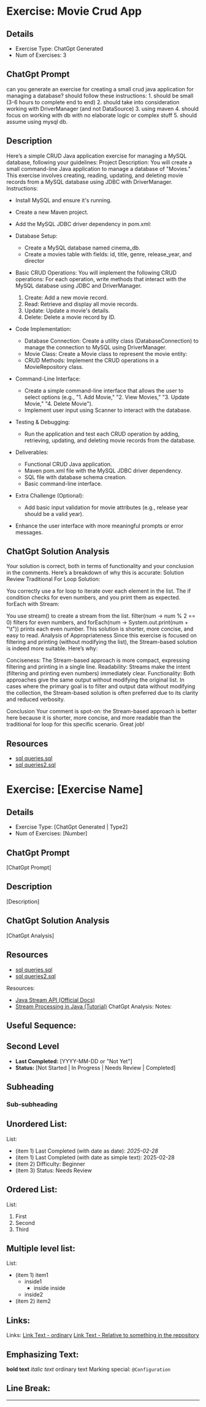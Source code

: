 # Exercise: Movie Crud App

## Details
- Exercise Type: ChatGpt Generated
- Num of Exercises: 3

## ChatGpt Prompt
can you generate an exercise for creating a small crud java application for managing a database? should follow these instructions: 1. should be small (3-6 hours to complete end to end) 2. should take into consideration working with DriverManager (and not DataSource) 3. using maven 4. should focus on working with db with no elaborate logic or complex stuff 5. should assume using mysql db.

## Description
Here’s a simple CRUD Java application exercise for managing a MySQL database, following your guidelines:
Project Description:
You will create a small command-line Java application to manage a database of "Movies." This exercise involves creating, reading, updating, and deleting movie records from a MySQL database using JDBC with DriverManager.
Instructions:
- Install MySQL and ensure it's running.
- Create a new Maven project.
- Add the MySQL JDBC driver dependency in pom.xml:
- Database Setup:
  - Create a MySQL database named cinema_db.
  - Create a movies table with fields: id, title, genre, release_year, and director
- Basic CRUD Operations:
You will implement the following CRUD operations:
For each operation, write methods that interact with the MySQL database using JDBC and DriverManager.
  1.	Create: Add a new movie record.
  2.	Read: Retrieve and display all movie records.
  3.	Update: Update a movie's details.
  4.	Delete: Delete a movie record by ID.
- Code Implementation:
  - Database Connection: Create a utility class (DatabaseConnection) to manage the connection to MySQL using DriverManager.
  - Movie Class: Create a Movie class to represent the movie entity:
  - CRUD Methods: Implement the CRUD operations in a MovieRepository class.
- Command-Line Interface:
  - Create a simple command-line interface that allows the user to select options (e.g., "1. Add Movie," "2. View Movies," "3. Update Movie," "4. Delete Movie").
  - Implement user input using Scanner to interact with the database.
- Testing & Debugging:
  - Run the application and test each CRUD operation by adding, retrieving, updating, and deleting movie records from the database.

- Deliverables:
  - Functional CRUD Java application.
  - Maven pom.xml file with the MySQL JDBC driver dependency.
  - SQL file with database schema creation.
  - Basic command-line interface.
- Extra Challenge (Optional):
  - Add basic input validation for movie attributes (e.g., release year should be a valid year).
 - Enhance the user interface with more meaningful prompts or error messages.

## ChatGpt Solution Analysis
Your solution is correct, both in terms of functionality and your conclusion in the comments. Here’s a breakdown of why this is accurate:
Solution Review
Traditional For Loop Solution:

You correctly use a for loop to iterate over each element in the list.
The if condition checks for even numbers, and you print them as expected.
forEach with Stream:

You use stream() to create a stream from the list.
filter(num -> num % 2 == 0) filters for even numbers, and forEach(num -> System.out.print(num + "\t")) prints each even number.
This solution is shorter, more concise, and easy to read.
Analysis of Appropriateness
Since this exercise is focused on filtering and printing (without modifying the list), the Stream-based solution is indeed more suitable. Here’s why:

Conciseness: The Stream-based approach is more compact, expressing filtering and printing in a single line.
Readability: Streams make the intent (filtering and printing even numbers) immediately clear.
Functionality: Both approaches give the same output without modifying the original list.
In cases where the primary goal is to filter and output data without modifying the collection, the Stream-based solution is often preferred due to its clarity and reduced verbosity.

Conclusion
Your comment is spot-on: the Stream-based approach is better here because it is shorter, more concise, and more readable than the traditional for loop for this specific scenario. Great job!

## Resources
- [sql queries.sql](resources/sql%20queries.sql)
- [sql queries2.sql](resources/sql%20queries2.sql)





# Exercise: [Exercise Name]

## Details
- Exercise Type: [ChatGpt Generated | Type2]
- Num of Exercises: [Number]

## ChatGpt Prompt
[ChatGpt Prompt]

## Description
[Description]

## ChatGpt Solution Analysis
[ChatGpt Analysis]

## Resources
- [sql queries.sql](resources/sql%20queries.sql)
- [sql queries2.sql](resources/sql%20queries2.sql)









Resources: 
- [Java Stream API (Official Docs)](https://docs.oracle.com/en/java/javase/17/docs/api/java.base/java/util/stream/package-summary.html)
- [Stream Processing in Java (Tutorial)](https://www.baeldung.com/java-streams)
ChatGpt Analysis: 
Notes: 

## Useful Sequence:
## Second Level
- **Last Completed:** [YYYY-MM-DD or "Not Yet"]
- **Status:** [Not Started | In Progress | Needs Review | Completed]


## Subheading
### Sub-subheading

## Unordered List:
List:
- (item 1) Last Completed (with date as date): _2025-02-28_
- (item 1) Last Completed (with date as simple text): 2025-02-28
- (item 2) Difficulty: Beginner
- (item 3) Status: Needs Review

## Ordered List:
List:
1. First
2. Second
3. Third

## Multiple level list:
List:
- (item 1) item1
  - inside1
    - inside inside
  - inside2
- (item 2) item2

## Links:
Links:
[Link Text - ordinary](https://www.google.com)
[Link Text - Relative to something in the repository](Java/Streams/Filter_Map/tracking.md)

## Emphasizing Text:
**bold text**
*italic text*
ordinary text
Marking special: `@Configuration`

## Line Break:
---



